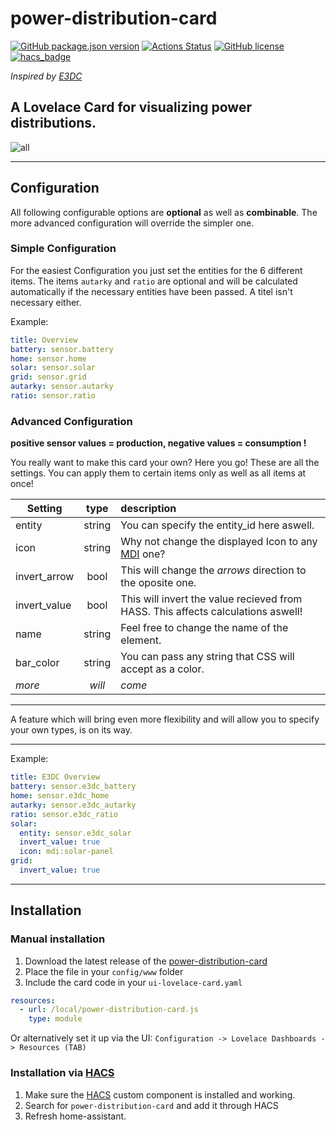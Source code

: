 # power-distribution-card
[![GitHub package.json version](https://img.shields.io/github/package-json/v/JonahKr/power-distribution-card)](https://github.com/JonahKr/power-distribution-card/blob/master/package.json)
[![Actions Status](https://github.com/JonahKr/power-distribution-card/workflows/Tests/badge.svg)](https://github.com/Jonah/power-distribution-card/actions)
[![GitHub license](https://img.shields.io/github/license/JonahKr/power-distribution-card)](https://img.shields.io/github/license/JonahKr/power-distribution-card/blob/master/LICENSE) 
[![hacs_badge](https://img.shields.io/badge/HACS-Default-orange.svg)](https://github.com/custom-components/hacs)

*Inspired by [E3DC](https://www.e3dc.com/)*

A Lovelace Card for visualizing power distributions.
---  

![all](https://raw.githubusercontent.com/JonahKr/power-distribution-card/master/examples/Example_1.4.PNG)

--- 

## Configuration

All following configurable options are **optional** as well as **combinable**. The more advanced configuration will override the simpler one.
### Simple Configuration
For the easiest Configuration you just set the entities for the 6 different items. 
The items `autarky` and `ratio` are optional and will be calculated automatically if the necessary entities have been passed. A titel isn't necessary either.

Example:
```yaml
title: Overview
battery: sensor.battery
home: sensor.home
solar: sensor.solar
grid: sensor.grid
autarky: sensor.autarky
ratio: sensor.ratio
```

### Advanced Configuration

**positive sensor values = production, negative values = consumption !**

You really want to make this card your own? Here you go!
These are all the settings. You can apply them to certain items only as well as all items at once!

| Setting       | type          | description  |
| ------------- |:-------------:| :-----|
| entity        | string        | You can specify the entity_id here aswell. |
| icon          | string        | Why not change the displayed Icon to any [MDI](https://cdn.materialdesignicons.com/5.4.55/) one? |
| invert_arrow  | bool          | This will change the *arrows* direction to the oposite one. |
| invert_value  | bool          | This will invert the value recieved from HASS. This affects calculations aswell! |
| name          | string        | Feel free to change the name of the element. |
| bar_color     | string        | You can pass any string that CSS will accept as a color. | 
| *more*        | *will*        | *come* |

___
A feature which will bring even more flexibility and will allow you to specify your own types, is on its way.

___

Example:
```yaml
title: E3DC Overview
battery: sensor.e3dc_battery
home: sensor.e3dc_home
autarky: sensor.e3dc_autarky
ratio: sensor.e3dc_ratio
solar:
  entity: sensor.e3dc_solar
  invert_value: true
  icon: mdi:solar-panel
grid:
  invert_value: true
```
***
## Installation

### Manual installation
1. Download the latest release of the [power-distribution-card](http://www.github.com/JonahKr/power-distribution-card/releases/latest/download/power-distribution-card.js)
2. Place the file in your `config/www` folder
3. Include the card code in your `ui-lovelace-card.yaml`
  ```yaml
  resources:
    - url: /local/power-distribution-card.js
      type: module
  ```
  Or alternatively set it up via the UI: 
  `Configuration -> Lovelace Dashboards -> Resources (TAB)` 
 
### Installation via [HACS](https://hacs.xyz/)

1. Make sure the [HACS](https://github.com/custom-components/hacs) custom component is installed and working.
2. Search for `power-distribution-card` and add it through HACS
3. Refresh home-assistant.
